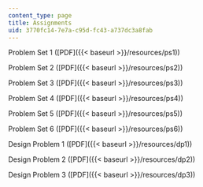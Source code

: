 ```yaml
---
content_type: page
title: Assignments
uid: 3770fc14-7e7a-c95d-fc43-a737dc3a8fab
---
```


Problem Set 1 ([PDF]({{< baseurl >}}/resources/ps1))

Problem Set 2 ([PDF]({{< baseurl >}}/resources/ps2))

Problem Set 3 ([PDF]({{< baseurl >}}/resources/ps3))

Problem Set 4 ([PDF]({{< baseurl >}}/resources/ps4))

Problem Set 5 ([PDF]({{< baseurl >}}/resources/ps5))

Problem Set 6 ([PDF]({{< baseurl >}}/resources/ps6))

Design Problem 1 ([PDF]({{< baseurl >}}/resources/dp1))

Design Problem 2 ([PDF]({{< baseurl >}}/resources/dp2))

Design Problem 3 ([PDF]({{< baseurl >}}/resources/dp3))